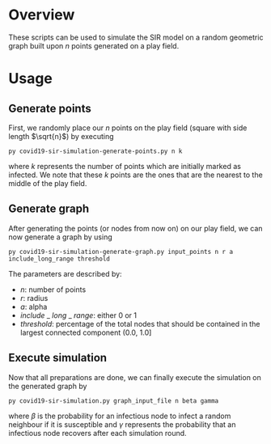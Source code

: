 # Overview

These scripts can be used to simulate the SIR model on a random geometric graph built upon $n$ points generated on a 
play field.

# Usage
## Generate points

First, we randomly place our $n$ points on the play field (square with side length $\sqrt{n}$) by executing

```
py covid19-sir-simulation-generate-points.py n k
```

where $k$ represents the number of points which are initially marked as infected.
We note that these $k$ points are the ones that are the nearest to the middle of the play field.

## Generate graph

After generating the points (or nodes from now on) on our play field, we can now generate a graph by using

```
py covid19-sir-simulation-generate-graph.py input_points n r a include_long_range threshold
```

The parameters are described by:
- $n$: number of points
- $r$: radius
- $a$: alpha
- $include$ \_ $long$ \_ $range$: either 0 or 1
- $threshold$: percentage of the total nodes that should be contained in the largest connected component (0.0, 1.0]

## Execute simulation

Now that all preparations are done, we can finally execute the simulation on the generated graph by

```
py covid19-sir-simulation.py graph_input_file n beta gamma
```

where $\beta$ is the probability for an infectious node to infect a random neighbour if it is susceptible and $\gamma$ 
represents the probability that an infectious node recovers after each simulation round.

